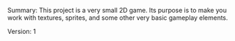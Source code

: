 Summary:
This project is a very small 2D game.
Its purpose is to make you work with textures, sprites,
and some other very basic gameplay elements.

Version: 1
